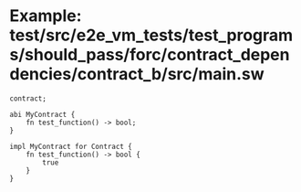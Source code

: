 # Example: test/src/e2e_vm_tests/test_programs/should_pass/forc/contract_dependencies/contract_b/src/main.sw

```sway
contract;

abi MyContract {
    fn test_function() -> bool;
}

impl MyContract for Contract {
    fn test_function() -> bool {
        true
    }
}

```
